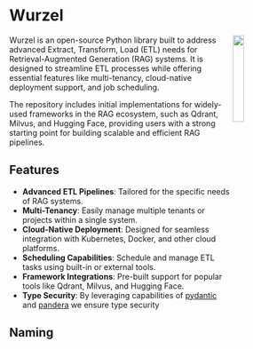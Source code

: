 # Wurzel
<img src=https://raw.githubusercontent.com/telekom/wurzel/main/docs/icon.png width=20% align=right>

Wurzel is an open-source Python library built to address advanced Extract, Transform, Load (ETL) needs for Retrieval-Augmented Generation (RAG) systems. It is designed to streamline ETL processes while offering essential features like multi-tenancy, cloud-native deployment support, and job scheduling.

The repository includes initial implementations for widely-used frameworks in the RAG ecosystem, such as Qdrant, Milvus, and Hugging Face, providing users with a strong starting point for building scalable and efficient RAG pipelines.

## Features

- **Advanced ETL Pipelines**: Tailored for the specific needs of RAG systems.
- **Multi-Tenancy**: Easily manage multiple tenants or projects within a single system.
- **Cloud-Native Deployment**: Designed for seamless integration with Kubernetes, Docker, and other cloud platforms.
- **Scheduling Capabilities**: Schedule and manage ETL tasks using built-in or external tools.
- **Framework Integrations**: Pre-built support for popular tools like Qdrant, Milvus, and Hugging Face.
- **Type Security**: By leveraging capabilities of [pydantic](https://docs.pydantic.dev/latest/) and [pandera](https://pandera.readthedocs.io/en/stable/) we ensure type security


## Naming
